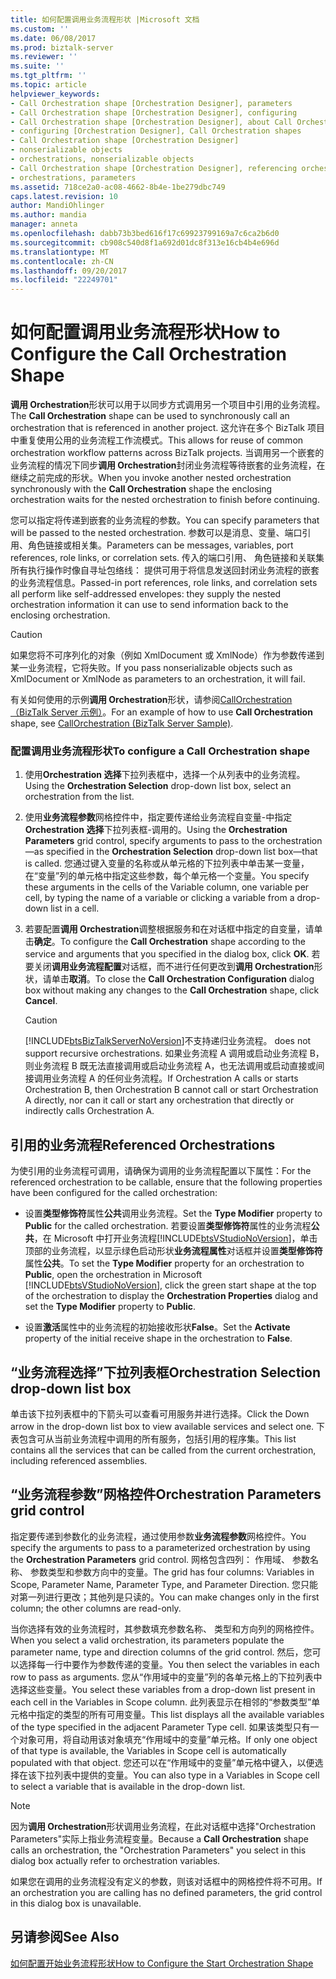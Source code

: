 ```yaml
---
title: 如何配置调用业务流程形状 |Microsoft 文档
ms.custom: ''
ms.date: 06/08/2017
ms.prod: biztalk-server
ms.reviewer: ''
ms.suite: ''
ms.tgt_pltfrm: ''
ms.topic: article
helpviewer_keywords:
- Call Orchestration shape [Orchestration Designer], parameters
- Call Orchestration shape [Orchestration Designer], configuring
- Call Orchestration shape [Orchestration Designer], about Call Orchestration shapes
- configuring [Orchestration Designer], Call Orchestration shapes
- Call Orchestration shape [Orchestration Designer]
- nonserializable objects
- orchestrations, nonserializable objects
- Call Orchestration shape [Orchestration Designer], referencing orchestrations
- orchestrations, parameters
ms.assetid: 718ce2a0-ac08-4662-8b4e-1be279dbc749
caps.latest.revision: 10
author: MandiOhlinger
ms.author: mandia
manager: anneta
ms.openlocfilehash: dabb73b3bed616f17c69923799169a7c6ca2b6d0
ms.sourcegitcommit: cb908c540d8f1a692d01dc8f313e16cb4b4e696d
ms.translationtype: MT
ms.contentlocale: zh-CN
ms.lasthandoff: 09/20/2017
ms.locfileid: "22249701"
---
```

# <a name="how-to-configure-the-call-orchestration-shape"></a><span data-ttu-id="148cb-102">如何配置调用业务流程形状</span><span class="sxs-lookup"><span data-stu-id="148cb-102">How to Configure the Call Orchestration Shape</span></span>
<span data-ttu-id="148cb-103">**调用 Orchestration**形状可以用于以同步方式调用另一个项目中引用的业务流程。</span><span class="sxs-lookup"><span data-stu-id="148cb-103">The **Call Orchestration** shape can be used to synchronously call an orchestration that is referenced in another project.</span></span> <span data-ttu-id="148cb-104">这允许在多个 BizTalk 项目中重复使用公用的业务流程工作流模式。</span><span class="sxs-lookup"><span data-stu-id="148cb-104">This allows for reuse of common orchestration workflow patterns across BizTalk projects.</span></span> <span data-ttu-id="148cb-105">当调用另一个嵌套的业务流程的情况下同步**调用 Orchestration**封闭业务流程等待嵌套的业务流程，在继续之前完成的形状。</span><span class="sxs-lookup"><span data-stu-id="148cb-105">When you invoke another nested orchestration synchronously with the **Call Orchestration** shape the enclosing orchestration waits for the nested orchestration to finish before continuing.</span></span>  
  
 <span data-ttu-id="148cb-106">您可以指定将传递到嵌套的业务流程的参数。</span><span class="sxs-lookup"><span data-stu-id="148cb-106">You can specify parameters that will be passed to the nested orchestration.</span></span> <span data-ttu-id="148cb-107">参数可以是消息、变量、端口引用、角色链接或相关集。</span><span class="sxs-lookup"><span data-stu-id="148cb-107">Parameters can be messages, variables, port references, role links, or correlation sets.</span></span> <span data-ttu-id="148cb-108">传入的端口引用、 角色链接和关联集所有执行操作时像自寻址包络线： 提供可用于将信息发送回封闭业务流程的嵌套的业务流程信息。</span><span class="sxs-lookup"><span data-stu-id="148cb-108">Passed-in port references, role links, and correlation sets all perform like self-addressed envelopes: they supply the nested orchestration information it can use to send information back to the enclosing orchestration.</span></span>  
  
> [!CAUTION]
>  <span data-ttu-id="148cb-109">如果您将不可序列化的对象（例如 XmlDocument 或 XmlNode）作为参数传递到某一业务流程，它将失败。</span><span class="sxs-lookup"><span data-stu-id="148cb-109">If you pass nonserializable objects such as XmlDocument or XmlNode as parameters to an orchestration, it will fail.</span></span>  
  
 <span data-ttu-id="148cb-110">有关如何使用的示例**调用 Orchestration**形状，请参阅[CallOrchestration （BizTalk Server 示例）](../core/callorchestration-biztalk-server-sample.md)。</span><span class="sxs-lookup"><span data-stu-id="148cb-110">For an example of how to use **Call Orchestration** shape, see [CallOrchestration (BizTalk Server Sample)](../core/callorchestration-biztalk-server-sample.md).</span></span>  
  
### <a name="to-configure-a-call-orchestration-shape"></a><span data-ttu-id="148cb-111">配置调用业务流程形状</span><span class="sxs-lookup"><span data-stu-id="148cb-111">To configure a Call Orchestration shape</span></span>  
  
1.  <span data-ttu-id="148cb-112">使用**Orchestration 选择**下拉列表框中，选择一个从列表中的业务流程。</span><span class="sxs-lookup"><span data-stu-id="148cb-112">Using the **Orchestration Selection** drop-down list box, select an orchestration from the list.</span></span>  
  
2.  <span data-ttu-id="148cb-113">使用**业务流程参数**网格控件中，指定要传递给业务流程自变量-中指定**Orchestration 选择**下拉列表框-调用的。</span><span class="sxs-lookup"><span data-stu-id="148cb-113">Using the **Orchestration Parameters** grid control, specify arguments to pass to the orchestration—as specified in the **Orchestration Selection** drop-down list box—that is called.</span></span> <span data-ttu-id="148cb-114">您通过键入变量的名称或从单元格的下拉列表中单击某一变量，在“变量”列的单元格中指定这些参数，每个单元格一个变量。</span><span class="sxs-lookup"><span data-stu-id="148cb-114">You specify these arguments in the cells of the Variable column, one variable per cell, by typing the name of a variable or clicking a variable from a drop-down list in a cell.</span></span>  
  
3.  <span data-ttu-id="148cb-115">若要配置**调用 Orchestration**调整根据服务和在对话框中指定的自变量，请单击**确定**。</span><span class="sxs-lookup"><span data-stu-id="148cb-115">To configure the **Call Orchestration** shape according to the service and arguments that you specified in the dialog box, click **OK**.</span></span> <span data-ttu-id="148cb-116">若要关闭**调用业务流程配置**对话框，而不进行任何更改到**调用 Orchestration**形状，请单击**取消**。</span><span class="sxs-lookup"><span data-stu-id="148cb-116">To close the **Call Orchestration Configuration** dialog box without making any changes to the **Call Orchestration** shape, click **Cancel**.</span></span>  
  
    > [!CAUTION]
    >  [!INCLUDE[btsBizTalkServerNoVersion](../includes/btsbiztalkservernoversion-md.md)]<span data-ttu-id="148cb-117">不支持递归业务流程。</span><span class="sxs-lookup"><span data-stu-id="148cb-117"> does not support recursive orchestrations.</span></span> <span data-ttu-id="148cb-118">如果业务流程 A 调用或启动业务流程 B，则业务流程 B 既无法直接调用或启动业务流程 A，也无法调用或启动直接或间接调用业务流程 A 的任何业务流程。</span><span class="sxs-lookup"><span data-stu-id="148cb-118">If Orchestration A calls or starts Orchestration B, then Orchestration B cannot call or start Orchestration A directly, nor can it call or start any orchestration that directly or indirectly calls Orchestration A.</span></span>  
  
## <a name="referenced-orchestrations"></a><span data-ttu-id="148cb-119">引用的业务流程</span><span class="sxs-lookup"><span data-stu-id="148cb-119">Referenced Orchestrations</span></span>  
 <span data-ttu-id="148cb-120">为使引用的业务流程可调用，请确保为调用的业务流程配置以下属性：</span><span class="sxs-lookup"><span data-stu-id="148cb-120">For the referenced orchestration to be callable, ensure that the following properties have been configured for the called orchestration:</span></span>  
  
-   <span data-ttu-id="148cb-121">设置**类型修饰符**属性**公共**调用业务流程。</span><span class="sxs-lookup"><span data-stu-id="148cb-121">Set the **Type Modifier** property to **Public** for the called orchestration.</span></span> <span data-ttu-id="148cb-122">若要设置**类型修饰符**属性的业务流程**公共**，在 Microsoft 中打开业务流程[!INCLUDE[btsVStudioNoVersion](../includes/btsvstudionoversion-md.md)]，单击顶部的业务流程，以显示绿色启动形状**业务流程属性**对话框并设置**类型修饰符**属性**公共**。</span><span class="sxs-lookup"><span data-stu-id="148cb-122">To set the **Type Modifier** property for an orchestration to **Public**, open the orchestration in Microsoft [!INCLUDE[btsVStudioNoVersion](../includes/btsvstudionoversion-md.md)], click the green start shape at the top of the orchestration to display the **Orchestration Properties** dialog and set the **Type Modifier** property to **Public**.</span></span>  
  
-   <span data-ttu-id="148cb-123">设置**激活**属性中的业务流程的初始接收形状**False**。</span><span class="sxs-lookup"><span data-stu-id="148cb-123">Set the **Activate** property of the initial receive shape in the orchestration to **False**.</span></span>  
  
## <a name="orchestration-selection-drop-down-list-box"></a><span data-ttu-id="148cb-124">“业务流程选择”下拉列表框</span><span class="sxs-lookup"><span data-stu-id="148cb-124">Orchestration Selection drop-down list box</span></span>  
 <span data-ttu-id="148cb-125">单击该下拉列表框中的下箭头可以查看可用服务并进行选择。</span><span class="sxs-lookup"><span data-stu-id="148cb-125">Click the Down arrow in the drop-down list box to view available services and select one.</span></span> <span data-ttu-id="148cb-126">下表包含可从当前业务流程中调用的所有服务，包括引用的程序集。</span><span class="sxs-lookup"><span data-stu-id="148cb-126">This list contains all the services that can be called from the current orchestration, including referenced assemblies.</span></span>  
  
## <a name="orchestration-parameters-grid-control"></a><span data-ttu-id="148cb-127">“业务流程参数”网格控件</span><span class="sxs-lookup"><span data-stu-id="148cb-127">Orchestration Parameters grid control</span></span>  
 <span data-ttu-id="148cb-128">指定要传递到参数化的业务流程，通过使用参数**业务流程参数**网格控件。</span><span class="sxs-lookup"><span data-stu-id="148cb-128">You specify the arguments to pass to a parameterized orchestration by using the **Orchestration Parameters** grid control.</span></span> <span data-ttu-id="148cb-129">网格包含四列： 作用域、 参数名称、 参数类型和参数方向中的变量。</span><span class="sxs-lookup"><span data-stu-id="148cb-129">The grid has four columns: Variables in Scope, Parameter Name, Parameter Type, and Parameter Direction.</span></span> <span data-ttu-id="148cb-130">您只能对第一列进行更改；其他列是只读的。</span><span class="sxs-lookup"><span data-stu-id="148cb-130">You can make changes only in the first column; the other columns are read-only.</span></span>  
  
 <span data-ttu-id="148cb-131">当你选择有效的业务流程时，其参数填充参数名称、 类型和方向列的网格控件。</span><span class="sxs-lookup"><span data-stu-id="148cb-131">When you select a valid orchestration, its parameters populate the parameter name, type and direction columns of the grid control.</span></span> <span data-ttu-id="148cb-132">然后，您可以选择每一行中要作为参数传递的变量。</span><span class="sxs-lookup"><span data-stu-id="148cb-132">You then select the variables in each row to pass as arguments.</span></span> <span data-ttu-id="148cb-133">您从“作用域中的变量”列的各单元格上的下拉列表中选择这些变量。</span><span class="sxs-lookup"><span data-stu-id="148cb-133">You select these variables from a drop-down list present in each cell in the Variables in Scope column.</span></span> <span data-ttu-id="148cb-134">此列表显示在相邻的“参数类型”单元格中指定的类型的所有可用变量。</span><span class="sxs-lookup"><span data-stu-id="148cb-134">This list displays all the available variables of the type specified in the adjacent Parameter Type cell.</span></span> <span data-ttu-id="148cb-135">如果该类型只有一个对象可用，将自动用该对象填充“作用域中的变量”单元格。</span><span class="sxs-lookup"><span data-stu-id="148cb-135">If only one object of that type is available, the Variables in Scope cell is automatically populated with that object.</span></span> <span data-ttu-id="148cb-136">您还可以在“作用域中的变量”单元格中键入，以便选择在该下拉列表中提供的变量。</span><span class="sxs-lookup"><span data-stu-id="148cb-136">You can also type in a Variables in Scope cell to select a variable that is available in the drop-down list.</span></span>  
  
> [!NOTE]
>  <span data-ttu-id="148cb-137">因为**调用 Orchestration**形状调用业务流程，在此对话框中选择"Orchestration Parameters"实际上指业务流程变量。</span><span class="sxs-lookup"><span data-stu-id="148cb-137">Because a **Call Orchestration** shape calls an orchestration, the "Orchestration Parameters" you select in this dialog box actually refer to orchestration variables.</span></span>  
  
 <span data-ttu-id="148cb-138">如果您在调用的业务流程没有定义的参数，则该对话框中的网格控件将不可用。</span><span class="sxs-lookup"><span data-stu-id="148cb-138">If an orchestration you are calling has no defined parameters, the grid control in this dialog box is unavailable.</span></span>  
  
## <a name="see-also"></a><span data-ttu-id="148cb-139">另请参阅</span><span class="sxs-lookup"><span data-stu-id="148cb-139">See Also</span></span>  
 [<span data-ttu-id="148cb-140">如何配置开始业务流程形状</span><span class="sxs-lookup"><span data-stu-id="148cb-140">How to Configure the Start Orchestration Shape</span></span>](../core/how-to-configure-the-start-orchestration-shape.md)